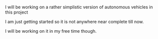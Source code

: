 I will be working on a rather simplistic version of autonomous vehicles in this project

I am just getting started so it is not anywhere near complete till now.

I will be working on it in my free time though.
